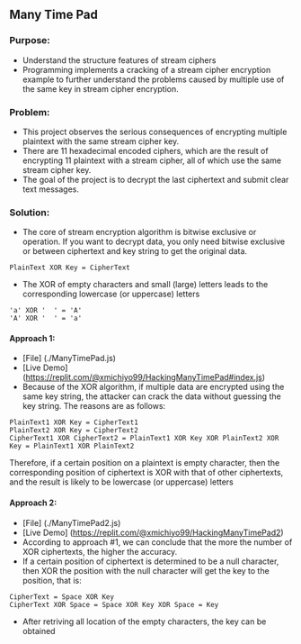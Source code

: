## Many Time Pad

### Purpose:
- Understand the structure features of stream ciphers
- Programming implements a cracking of a stream cipher encryption example to further understand the problems caused by multiple use of the same key in stream cipher encryption.

### Problem:
- This project observes the serious consequences of encrypting multiple plaintext with the same stream cipher key.
- There are 11 hexadecimal encoded ciphers, which are the result of encrypting 11 plaintext with a stream cipher, all of which use the same stream cipher key.
- The goal of the project is to decrypt the last ciphertext and submit clear text messages.

### Solution:
- The core of stream encryption algorithm is bitwise exclusive or operation. If you want to decrypt data, you only need bitwise exclusive or between ciphertext and key string to get the original data.
```
PlainText XOR Key = CipherText
```
- The XOR of empty characters and small (large) letters leads to the corresponding lowercase (or uppercase) letters
```
'a' XOR '  ' = 'A'
'A' XOR '  ' = 'a'
```
#### Approach 1: 
- [File] (./ManyTimePad.js)
- [Live Demo] (https://replit.com/@xmichiyo99/HackingManyTimePad#index.js)
- Because of the XOR algorithm, if multiple data are encrypted using the same key string, the attacker can crack the data without guessing the key string. The reasons are as follows:
```
PlainText1 XOR Key = CipherText1
PlainText2 XOR Key = CipherText2
CipherText1 XOR CipherText2 = PlainText1 XOR Key XOR PlainText2 XOR Key = PlainText1 XOR PlainText2
```
Therefore, if a certain position on a plaintext is empty character, then the corresponding position of ciphertext is XOR with that of other ciphertexts, and the result is likely to be lowercase (or uppercase) letters

#### Approach 2: 
- [File] (./ManyTimePad2.js)
- [Live Demo] (https://replit.com/@xmichiyo99/HackingManyTimePad2)
- According to approach #1, we can conclude that the more the number of XOR ciphertexts, the higher the accuracy. 
- If a certain position of ciphertext is determined to be a null character, then XOR the position with the null character will get the key to the position, that is: 
```
CipherText = Space XOR Key
CipherText XOR Space = Space XOR Key XOR Space = Key
```
- After retriving all location of the empty characters, the key can be obtained

